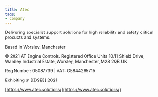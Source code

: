 ```yaml
---
title: Atec
tags:
- company
---
```


Delivering specialist support solutions for high reliability and safety critical products and systems.

Based in Worsley, Manchester

© 2021 AT Engine Controls. Registered Office Units 10/11 Shield Drive, Wardley Industrial Estate, Worsley, Manchester, M28 2QB UK

Reg Number: 05087739 | VAT: GB844265715

Exhibiting at [[DSEI]] 2021
  
[https://www.atec.solutions/](https://www.atec.solutions/)
